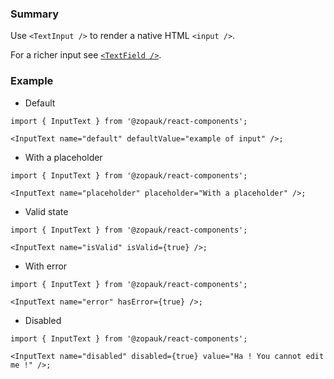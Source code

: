 ### Summary

Use `<TextInput />` to render a native HTML `<input />`.

For a richer input see [`<TextField />`](/#/Components/Molecules/TextField).

### Example

- Default

```tsx
import { InputText } from '@zopauk/react-components';

<InputText name="default" defaultValue="example of input" />;
```

- With a placeholder

```tsx
import { InputText } from '@zopauk/react-components';

<InputText name="placeholder" placeholder="With a placeholder" />;
```

- Valid state

```tsx
import { InputText } from '@zopauk/react-components';

<InputText name="isValid" isValid={true} />;
```

- With error

```tsx
import { InputText } from '@zopauk/react-components';

<InputText name="error" hasError={true} />;
```

- Disabled

```tsx
import { InputText } from '@zopauk/react-components';

<InputText name="disabled" disabled={true} value="Ha ! You cannot edit me !" />;
```
